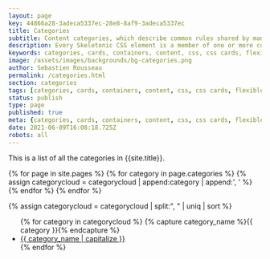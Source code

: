 ```yaml
---
layout: page
key: 44866a28-3adeca5337ec-28e8-8af9-3adeca5337ec
title: Categories
subtitle: Content categories, which describe common rules shared by many CSS elements.
description: Every Skeletonic CSS element is a member of one or more content categories — these categories group elements that share common characteristics.
keywords: categories, cards, containers, content, css, css cards, flexible, flexbox layout, framework, front-end, front end, grid system, light weight, mobile-first, modern, responsive, skeletonic, skeletonic.css
image: /assets/images/backgrounds/bg-categories.png
author: Sebastien Rousseau
permalink: /categories.html
section: categories
tags: [categories, cards, containers, content, css, css cards, flexible, flexbox layout, framework, front-end, front end, grid system, light weight, mobile-first, modern, responsive, skeletonic, skeletonic.css]
status: publish
type: page
published: true
meta: {categories, cards, containers, content, css, css cards, flexible, flexbox layout, framework, front-end, front end, grid system, light weight, mobile-first, modern, responsive, skeletonic, skeletonic.css}
date: 2021-06-09T16:08:18.725Z
robots: all
---
```


<!-- Categories -->
<section class="grid-flex text-left">
<div class="flex-12" markdown="1">

This is a list of all the categories in {{site.title}}. 

{% for page in site.pages %}
    {% for category in page.categories %}
        {% assign categorycloud = categorycloud | append:category | append:', ' %}
    {% endfor %} 
{% endfor %} 

{% assign categorycloud = categorycloud | split:", " | uniq | sort %}

<ul class="disc">
{% for category in categorycloud %}
    {% capture category_name %}{{ category }}{% endcapture %}
    <li>
        <a href="{{ site_url }}/categories/{{ category_name }}" title="Tag name of {{ category_name | capitalize }}">{{ category_name | capitalize }}</a>
    </li>
{% endfor %}
</ul>

</div>
</section>
<!-- End Categories -->